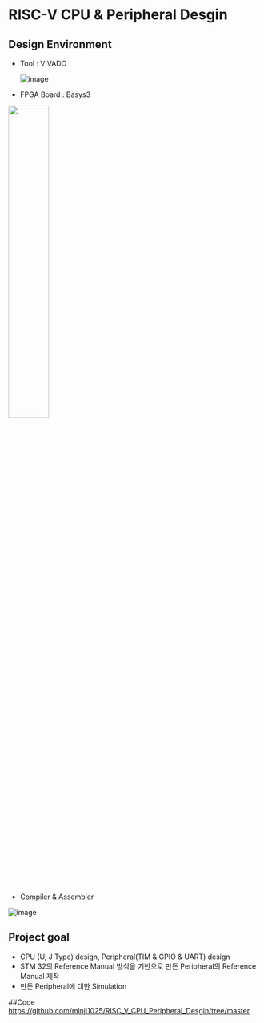 # RISC-V CPU & Peripheral Desgin
## Design Environment
* Tool : VIVADO

  ![image](https://github.com/minji1025/RISC_V_CPU_Peripheral_Desgin/assets/163821451/c71616a9-68d4-4888-b67f-3ee0a05665d3)

* FPGA Board : Basys3

 <img src="https://github.com/minji1025/chronograph_Design_UART_Verification/assets/163821451/f87ef055-0e4e-4376-9a0c-5371b63081b8" width="40%" height="40%">

 * Compiler & Assembler

![image](https://github.com/minji1025/RISC_V_CPU_Peripheral_Desgin/assets/163821451/92276eb4-9112-479c-b190-4d8a201c71c9)

## Project goal
* CPU (U, J Type) design, Peripheral(TIM & GPIO & UART) design
* STM 32의 Reference Manual 방식을 기반으로 만든 Peripheral의 Reference Manual 제작
* 만든 Peripheral에 대한 Simulation

##Code
https://github.com/minji1025/RISC_V_CPU_Peripheral_Desgin/tree/master
